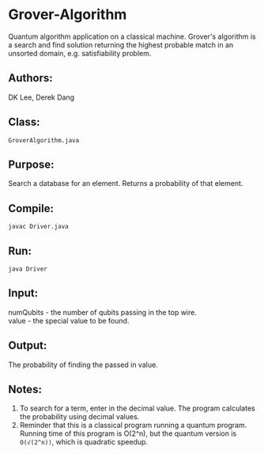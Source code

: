 # Grover-Algorithm
Quantum algorithm application on a classical machine. Grover's algorithm is a search and find solution returning the highest probable match in an unsorted domain, e.g. satisfiability problem.

## Authors:<br />
DK Lee, Derek Dang

## Class:<br />
``GroverAlgorithm.java``

## Purpose:<br />
Search a database for an element. Returns a probability of that element.

## Compile:<br />
``javac Driver.java``

## Run:<br />
``java Driver``

## Input:<br />
numQubits - the number of qubits passing in the top wire.<br />
value - the special value to be found.

## Output:<br />
The probability of finding the passed in value.

## Notes:<br />
1) To search for a term, enter in the decimal value. The program calculates the probability using decimal values.<br />
2) Reminder that this is a classical program running a quantum program. Running time of this program is O(2^n), but the quantum version is ``O(√(2^n))``, which is quadratic speedup.

